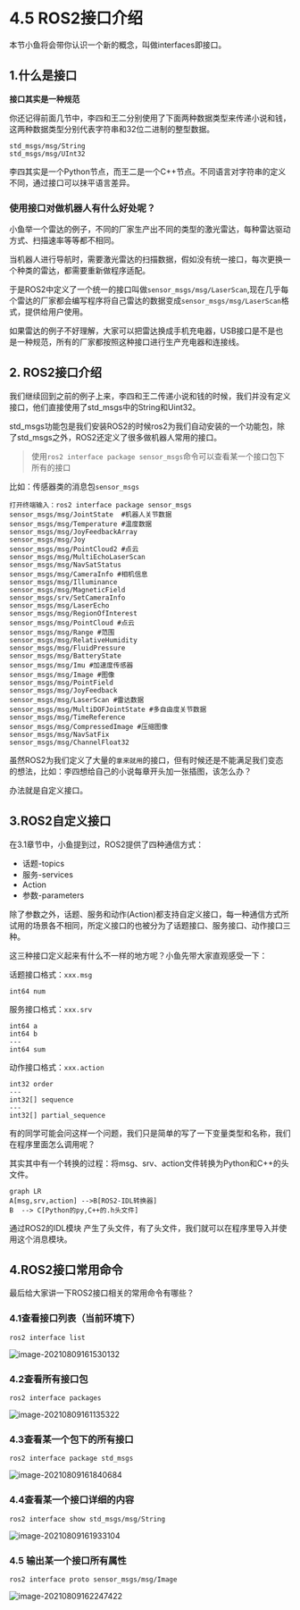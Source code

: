 # 4.5 ROS2接口介绍

本节小鱼将会带你认识一个新的概念，叫做interfaces即接口。





## 1.什么是接口

**接口其实是一种规范**

你还记得前面几节中，李四和王二分别使用了下面两种数据类型来传递小说和钱，这两种数据类型分别代表字符串和32位二进制的整型数据。

```
std_msgs/msg/String
std_msgs/msg/UInt32
```

李四其实是一个Python节点，而王二是一个C++节点。不同语言对字符串的定义不同，通过接口可以抹平语言差异。

### 使用接口对做机器人有什么好处呢？

小鱼举一个雷达的例子，不同的厂家生产出不同的类型的激光雷达，每种雷达驱动方式、扫描速率等等都不相同。

当机器人进行导航时，需要激光雷达的扫描数据，假如没有统一接口，每次更换一个种类的雷达，都需要重新做程序适配。

于是ROS2中定义了一个统一的接口叫做`sensor_msgs/msg/LaserScan`,现在几乎每个雷达的厂家都会编写程序将自己雷达的数据变成`sensor_msgs/msg/LaserScan`格式，提供给用户使用。

如果雷达的例子不好理解，大家可以把雷达换成手机充电器，USB接口是不是也是一种规范，所有的厂家都按照这种接口进行生产充电器和连接线。







## 2. ROS2接口介绍

我们继续回到之前的例子上来，李四和王二传递小说和钱的时候，我们并没有定义接口，他们直接使用了std_msgs中的String和Uint32。

std_msgs功能包是我们安装ROS2的时候ros2为我们自动安装的一个功能包，除了std_msgs之外，ROS2还定义了很多做机器人常用的接口。

> 使用`ros2 interface package sensor_msgs`命令可以查看某一个接口包下所有的接口

比如：传感器类的消息包`sensor_msgs`

```
打开终端输入：ros2 interface package sensor_msgs
sensor_msgs/msg/JointState  #机器人关节数据
sensor_msgs/msg/Temperature #温度数据
sensor_msgs/msg/JoyFeedbackArray 
sensor_msgs/msg/Joy
sensor_msgs/msg/PointCloud2 #点云
sensor_msgs/msg/MultiEchoLaserScan 
sensor_msgs/msg/NavSatStatus 
sensor_msgs/msg/CameraInfo #相机信息
sensor_msgs/msg/Illuminance 
sensor_msgs/msg/MagneticField
sensor_msgs/srv/SetCameraInfo
sensor_msgs/msg/LaserEcho 
sensor_msgs/msg/RegionOfInterest
sensor_msgs/msg/PointCloud #点云
sensor_msgs/msg/Range #范围
sensor_msgs/msg/RelativeHumidity
sensor_msgs/msg/FluidPressure
sensor_msgs/msg/BatteryState
sensor_msgs/msg/Imu #加速度传感器
sensor_msgs/msg/Image #图像
sensor_msgs/msg/PointField
sensor_msgs/msg/JoyFeedback
sensor_msgs/msg/LaserScan #雷达数据
sensor_msgs/msg/MultiDOFJointState #多自由度关节数据
sensor_msgs/msg/TimeReference 
sensor_msgs/msg/CompressedImage #压缩图像
sensor_msgs/msg/NavSatFix 
sensor_msgs/msg/ChannelFloat32
```

虽然ROS2为我们定义了大量的`拿来就用`的接口，但有时候还是不能满足我们变态的想法，比如：李四想给自己的小说每章开头加一张插图，该怎么办？

办法就是自定义接口。





## 3.ROS2自定义接口

在3.1章节中，小鱼提到过，ROS2提供了四种通信方式：

- 话题-topics
- 服务-services
- Action
- 参数-parameters

除了参数之外，话题、服务和动作(Action)都支持自定义接口，每一种通信方式所试用的场景各不相同，所定义接口的也被分为了话题接口、服务接口、动作接口三种。

这三种接口定义起来有什么不一样的地方呢？小鱼先带大家直观感受一下：

话题接口格式：`xxx.msg`

```
int64 num
```

服务接口格式：`xxx.srv`

```
int64 a
int64 b
---
int64 sum
```

动作接口格式：`xxx.action`

```
int32 order
---
int32[] sequence
---
int32[] partial_sequence
```

有的同学可能会问这样一个问题，我们只是简单的写了一下变量类型和名称，我们在程序里面怎么调用呢？

其实其中有一个转换的过程：将msg、srv、action文件转换为Python和C++的头文件。

```mermaid
graph LR
A[msg,srv,action] -->B[ROS2-IDL转换器]
B  --> C[Python的py,C++的.h头文件]
```

通过ROS2的IDL模块 产生了头文件，有了头文件，我们就可以在程序里导入并使用这个消息模块。





## 4.ROS2接口常用命令

最后给大家讲一下ROS2接口相关的常用命令有哪些？

### 4.1查看接口列表（当前环境下）

```
ros2 interface list
```

![image-20210809161530132](4.5ROS2通信接口介绍/imgs/image-20210809161530132.png)

### 4.2查看所有接口包

```
ros2 interface packages 
```

![image-20210809161135322](4.5ROS2通信接口介绍/imgs/image-20210809161135322.png)

### 4.3查看某一个包下的所有接口

```
ros2 interface package std_msgs
```

![image-20210809161840684](4.5ROS2通信接口介绍/imgs/image-20210809161840684.png)



### 4.4查看某一个接口详细的内容

```
ros2 interface show std_msgs/msg/String
```

![image-20210809161933104](4.5ROS2通信接口介绍/imgs/image-20210809161933104.png)

### 4.5 输出某一个接口所有属性

```
ros2 interface proto sensor_msgs/msg/Image
```

![image-20210809162247422](4.5ROS2通信接口介绍/imgs/image-20210809162247422.png)

